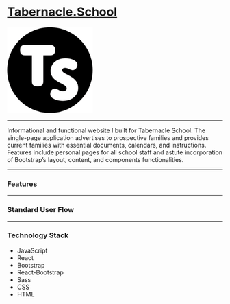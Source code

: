 # [**Tabernacle.School**](https://tabernacle.school)

<a href="https://tabernacle.school">
<img src="public/TS_LOGO_DARK.svg" style="height: 200px; width: 200px;">
</a>

---
Informational and functional website I built for Tabernacle School. The single-page application advertises to prospective families and provides current families with essential documents, calendars, and instructions. Features include personal pages for all school staff and astute incorporation of Bootstrap’s layout, content, and components functionalities. 

---
### **Features**

---
### **Standard User Flow**

---
### **Technology Stack**
- JavaScript
- React
- Bootstrap
- React-Bootstrap
- Sass
- CSS
- HTML